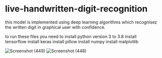 # live-handwritten-digit-recognition

this model is implemented using deep learning algorithms which recognisez the written digit in graphical user with confidence.

to run these files you need to install python version 3 to 3.8
install tensorflow
install keras
install pillow
install numpy
install matplotlib

![Screenshot (449)](https://github.com/user-attachments/assets/17ebed63-8c3b-4b68-9dea-c932807b6cad)
![Screenshot (448)](https://github.com/user-attachments/assets/ba3a8486-ade7-4980-b48f-59ab9c0f4d90)

